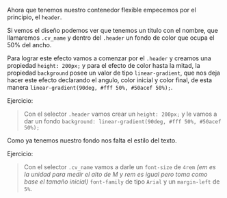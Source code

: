 Ahora que tenemos nuestro contenedor flexible empecemos por el principio, el `header`.

Si vemos el diseño podemos ver que tenemos un titulo con el nombre, que llamaremos `.cv_name` y dentro del `.header` un fondo de color que ocupa el 50% del ancho.

Para lograr este efecto vamos a comenzar por el `.header` y creamos una propiedad `height: 200px;` y para el efecto de color hasta la mitad, la propiedad `background` posee un valor de tipo `linear-gradient`, que nos deja hacer este efecto declarando el angulo, color inicial y color final, de esta manera `linear-gradient(90deg, #fff 50%, #50acef 50%);`.

Ejercicio:
> Con el selector `.header` vamos crear un `height: 200px;` y le vamos a dar un fondo `background: linear-gradient(90deg, #fff 50%, #50acef 50%);`

Como ya tenemos nuestro fondo nos falta el estilo del texto.

Ejercicio:
> Con el selector `.cv_name` vamos a darle un `font-size` de `4rem` _(em es la unidad para medir el alto de M y rem es igual pero toma como base el tamaño inicial)_ `font-family` de tipo `Arial` y un `margin-left` de `5%`.


